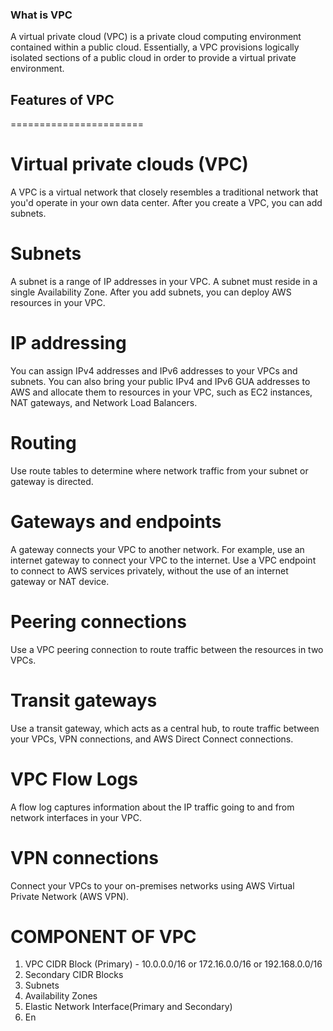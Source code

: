 ### What is VPC
A virtual private cloud (VPC) is a private cloud computing environment contained within a public cloud. Essentially, a VPC provisions logically isolated sections of a public cloud in order to provide a virtual private environment.


## Features of VPC 
=======================
# Virtual private clouds (VPC)
A VPC is a virtual network that closely resembles a traditional network that you'd operate in your own data center. After you create a VPC, you can add subnets.

# Subnets
A subnet is a range of IP addresses in your VPC. A subnet must reside in a single Availability Zone. After you add subnets, you can deploy AWS resources in your VPC.

# IP addressing
You can assign IPv4 addresses and IPv6 addresses to your VPCs and subnets. You can also bring your public IPv4 and IPv6 GUA addresses to AWS and allocate them to resources in your VPC, such as EC2 instances, NAT gateways, and Network Load Balancers.

# Routing
Use route tables to determine where network traffic from your subnet or gateway is directed.

# Gateways and endpoints
A gateway connects your VPC to another network. For example, use an internet gateway to connect your VPC to the internet. Use a VPC endpoint to connect to AWS services privately, without the use of an internet gateway or NAT device.

# Peering connections
Use a VPC peering connection to route traffic between the resources in two VPCs.

# Transit gateways
Use a transit gateway, which acts as a central hub, to route traffic between your VPCs, VPN connections, and AWS Direct Connect connections.

# VPC Flow Logs
A flow log captures information about the IP traffic going to and from network interfaces in your VPC.

# VPN connections
Connect your VPCs to your on-premises networks using AWS Virtual Private Network (AWS VPN).


# COMPONENT OF VPC
1. VPC CIDR Block (Primary) - 10.0.0.0/16 or 172.16.0.0/16 or 192.168.0.0/16
2. Secondary CIDR Blocks
3. Subnets
4. Availability Zones
5. Elastic Network Interface(Primary and Secondary)
6. En